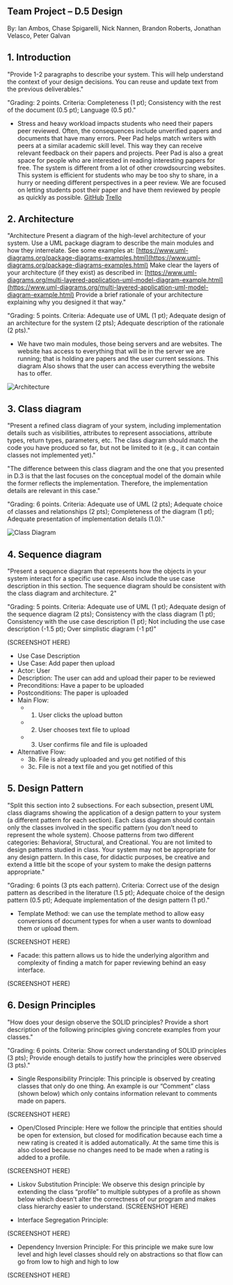 ## Team Project – D.5 Design
By: Ian Ambos, Chase Spigarelli, Nick Nannen, Brandon Roberts, Jonathan Velasco, Peter Galvan

## 1. Introduction

  "Provide 1-2 paragraphs to describe your system. This will help understand the context of your design decisions. 
 You can reuse and update text from the previous deliverables."

  "Grading: 2 points. Criteria: Completeness (1 pt); Consistency with the rest of the document (0.5 pt); Language (0.5 pt)."

- Stress and heavy workload impacts students who need their papers peer reviewed. Often, the consequences include unverified papers and 
documents that have many errors. Peer Pad helps match writers with peers at a similar academic skill level. This way they can receive 
relevant feedback on their papers and projects. Peer Pad is also a great space for people who are interested in reading interesting 
papers for free. The system is different from a lot of other crowdsourcing websites. This system is efficient for students who may be
too shy to share, in a hurry or needing different perspectives in a peer review. We are focused on letting students post their paper and
have them reviewed by people as quickly as possible.
[GitHub](https://github.com/xlilos/CS386-Group2) 
[Trello](https://trello.com/b/D3BnK0n7/peer-pad)

## 2. Architecture

  "Architecture Present a diagram of the high-level architecture of your system. Use a UML package diagram to describe the main modules and 
how they interrelate. See some examples at: [https://www.uml-diagrams.org/package-diagrams-examples.html](https://www.uml-diagrams.org/package-diagrams-examples.html)
Make clear the layers of your architecture (if they exist) as described in: 
[https://www.uml-diagrams.org/multi-layered-application-uml-model-diagram-example.html](https://www.uml-diagrams.org/multi-layered-application-uml-model-diagram-example.html)
Provide a brief rationale of your architecture explaining why you designed it that way."


  "Grading: 5 points. Criteria: Adequate use of UML (1 pt); Adequate design of an architecture for the system (2 pts); 
Adequate description of the rationale (2 pts)."

- We have two main modules, those being servers and are websites. The website has access to everything that will be in the server 
we are running; that is holding are papers and the user current sessions. This diagram Also shows that the user can access 
everything the website has to offer.

![Architecture](https://github.com/xlilos/CS386-Group2/blob/main/deliverables/Media/Deliv_5_Architecture.png)

## 3. Class diagram

  "Present a refined class diagram of your system, including implementation details such as visibilities, attributes to represent
associations, attribute types, return types, parameters, etc. The class diagram should match the code you have produced so far, 
but not be limited to it (e.g., it can contain classes not implemented yet)."

  "The difference between this class diagram and the one that you presented in D.3 is that the last focuses on the conceptual model 
of the domain while the former reflects the implementation. Therefore, the implementation details are relevant in this case."

  "Grading: 6 points. Criteria: Adequate use of UML (2 pts); Adequate choice of classes and relationships (2 pts); Completeness of 
the diagram (1 pt); Adequate presentation of implementation details (1.0)."

![Class Diagram](https://github.com/xlilos/CS386-Group2/blob/main/deliverables/Media/Deliv_5_Class%20diagram.png)

## 4. Sequence diagram

  "Present a sequence diagram that represents how the objects in your system interact for a specific use case. Also include the use 
case description in this section. The sequence diagram should be consistent with the class diagram and architecture. 2"

  "Grading: 5 points. Criteria: Adequate use of UML (1 pt); Adequate design of the sequence diagram (2 pts); Consistency with the 
class diagram (1 pt); Consistency with the use case description (1 pt); Not including the use case description (-1.5 pt); 
Over simplistic diagram (-1 pt)"

(SCREENSHOT HERE)

- Use Case Description
- Use Case: Add paper then upload
- Actor: User
- Description: The user can add and upload their paper to be reviewed
- Preconditions: Have a paper to be uploaded
- Postconditions: The paper is uploaded
- Main Flow:
  - 1. User clicks the upload button
  - 2. User chooses text file to upload
  - 3. User confirms file and file is uploaded
- Alternative Flow:
  - 3b. File is already uploaded and you get notified of this
  - 3c. File is not a text file and you get notified of this 

## 5. Design Pattern

  "Split this section into 2 subsections. For each subsection, present UML class diagrams showing the application of a design 
pattern to your system (a different pattern for each section). Each class diagram should contain only the classes involved in 
the specific pattern (you don’t need to represent the whole system). Choose patterns from two different categories: Behavioral, 
Structural, and Creational. You are not limited to design patterns studied in class. Your system may not be appropriate for any 
design pattern. In this case, for didactic purposes, be creative and extend a little bit the scope of your system to make the 
design patterns appropriate."

  "Grading: 6 points (3 pts each pattern). Criteria: Correct use of the design pattern as described in the literature (1.5 pt); 
Adequate choice of the design pattern (0.5 pt); Adequate implementation of the design pattern (1 pt)."

- Template Method: we can use the template method to allow easy conversions of document types for when a user wants to download them or upload them.

(SCREENSHOT HERE)

- Facade: this pattern allows us to hide the underlying algorithm and complexity of finding a match for paper reviewing behind an easy interface.

(SCREENSHOT HERE)

## 6. Design Principles

  "How does your design observe the SOLID principles? Provide a short description of the following principles giving concrete 
examples from your classes."

  "Grading: 6 points. Criteria: Show correct understanding of SOLID principles (3 pts); Provide enough details to justify how 
the principles were observed (3 pts)."

- Single Responsibility Principle: This principle is observed by creating classes that only do one thing. An example is our “Comment” class (shown below) which only 
contains information relevant to comments made on papers.

(SCREENSHOT HERE)

- Open/Closed Principle:  Here we follow the principle that entities should be open for extension, but closed for modification because each time a new rating is 
created it is added automatically. At the same time this is also closed because no changes need to be made when a rating is added to a profile.

(SCREENSHOT HERE)

- Liskov Substitution Principle: We observe this design principle by extending the class “profile” to multiple subtypes of a profile as shown below which doesn’t alter 
the correctness of our program and makes class hierarchy easier to understand.
(SCREENSHOT HERE)

- Interface Segregation Principle:

(SCREENSHOT HERE)

- Dependency Inversion Principle: For this principle we make sure low level and high level classes should rely on abstractions so that flow can go from low to high 
and high to low

(SCREENSHOT HERE)
